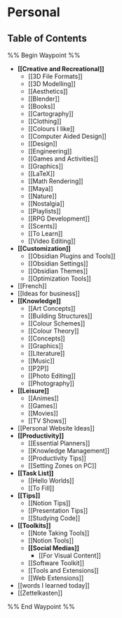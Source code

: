 # Personal

## Table of Contents
%% Begin Waypoint %%
- **[[Creative and Recreational]]**
	- [[3D File Formats]]
	- [[3D Modelling]]
	- [[Aesthetics]]
	- [[Blender]]
	- [[Books]]
	- [[Cartography]]
	- [[Clothing]]
	- [[Colours I like]]
	- [[Computer Aided Design]]
	- [[Design]]
	- [[Engineering]]
	- [[Games and Activities]]
	- [[Graphics]]
	- [[LaTeX]]
	- [[Math Rendering]]
	- [[Maya]]
	- [[Nature]]
	- [[Nostalgia]]
	- [[Playlists]]
	- [[RPG Development]]
	- [[Scents]]
	- [[To Learn]]
	- [[Video Editing]]
- **[[Customization]]**
	- [[Obsidian Plugins and Tools]]
	- [[Obsidian Settings]]
	- [[Obsidian Themes]]
	- [[Optimization Tools]]
- [[French]]
- [[Ideas for business]]
- **[[Knowledge]]**
	- [[Art Concepts]]
	- [[Building Structures]]
	- [[Colour Schemes]]
	- [[Colour Theory]]
	- [[Concepts]]
	- [[Graphics]]
	- [[Literature]]
	- [[Music]]
	- [[P2P]]
	- [[Photo Editing]]
	- [[Photography]]
- **[[Leisure]]**
	- [[Animes]]
	- [[Games]]
	- [[Movies]]
	- [[TV Shows]]
- [[Personal Website Ideas]]
- **[[Productivity]]**
	- [[Essential Planners]]
	- [[Knowledge Management]]
	- [[Productivity Tips]]
	- [[Setting Zones on PC]]
- **[[Task List]]**
	- [[Hello Worlds]]
	- [[To Fill]]
- **[[Tips]]**
	- [[Notion Tips]]
	- [[Presentation Tips]]
	- [[Studying Code]]
- **[[Toolkits]]**
	- [[Note Taking Tools]]
	- [[Notion Tools]]
	- **[[Social Medias]]**
		- [[For Visual Content]]
	- [[Software Toolkit]]
	- [[Tools and Extensions]]
	- [[Web Extensions]]
- [[words I learned today]]
- [[Zettelkasten]]

%% End Waypoint %%